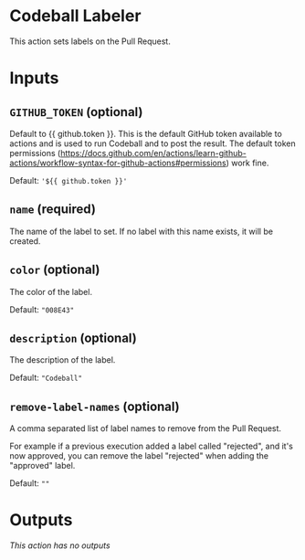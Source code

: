 # Codeball Labeler

This action sets labels on the Pull Request.

# Inputs

## `GITHUB_TOKEN` (optional)

Default to {{ github.token }}. This is the default GitHub token available to actions and is used to run Codeball and to post the result. The default token permissions (https://docs.github.com/en/actions/learn-github-actions/workflow-syntax-for-github-actions#permissions) work fine.

Default: `'${{ github.token }}'`

## `name` (required)

The name of the label to set. If no label with this name exists, it will be created.

## `color` (optional)

The color of the label.

Default: `"008E43"`

## `description` (optional)

The description of the label.

Default: `"Codeball"`

## `remove-label-names` (optional)

A comma separated list of label names to remove from the Pull Request.

For example if a previous execution added a label called "rejected", and it's now approved, you can remove the label "rejected" when adding the "approved" label.

Default: `""`

# Outputs

_This action has no outputs_
